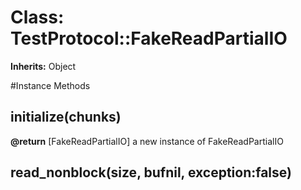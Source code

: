 # Class: TestProtocol::FakeReadPartialIO
**Inherits:** Object
    




#Instance Methods
## initialize(chunks) [](#method-i-initialize)

**@return** [FakeReadPartialIO] a new instance of FakeReadPartialIO

## read_nonblock(size, bufnil, exception:false) [](#method-i-read_nonblock)


